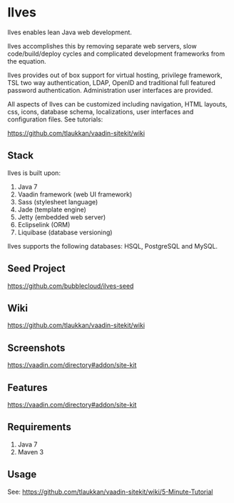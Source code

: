 Ilves
=====

Ilves enables lean Java web development.

Ilves accomplishes this by removing separate web servers, slow code/build/deploy cycles and complicated development
frameworks from the equation.

Ilves provides out of box support for virtual hosting, privilege framework, TSL two way authentication, LDAP,
OpenID and traditional full featured password authentication. Administration user interfaces are provided.

All aspects of Ilves can be customized including navigation, HTML layouts, css, icons, database schema, localizations,
 user interfaces and configuration files. See tutorials:
 
https://github.com/tlaukkan/vaadin-sitekit/wiki

Stack
-----

Ilves is built upon:
1. Java 7
2. Vaadin framework (web UI framework)
3. Sass (stylesheet language)
4. Jade (template engine)
5. Jetty (embedded web server)
6. Eclipselink (ORM)
7. Liquibase (database versioning)

Ilves supports the following databases: HSQL, PostgreSQL and MySQL.

Seed Project
------------

https://github.com/bubblecloud/ilves-seed

Wiki
----

https://github.com/tlaukkan/vaadin-sitekit/wiki

Screenshots
-----------

https://vaadin.com/directory#addon/site-kit

Features
--------

https://vaadin.com/directory#addon/site-kit

Requirements
------------

1. Java 7
2. Maven 3

Usage
-----

See: https://github.com/tlaukkan/vaadin-sitekit/wiki/5-Minute-Tutorial